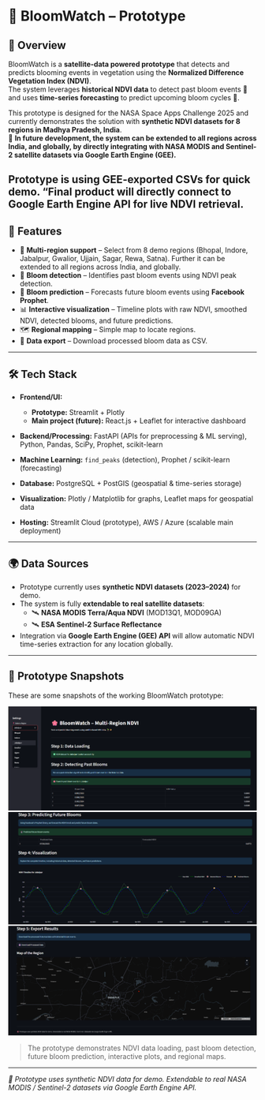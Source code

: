 # 🌸 BloomWatch – Prototype

## 📌 Overview
BloomWatch is a **satellite-data powered prototype** that detects and predicts blooming events in vegetation using the **Normalized Difference Vegetation Index (NDVI)**.  
The system leverages **historical NDVI data** to detect past bloom events 🌱 and uses **time-series forecasting** to predict upcoming bloom cycles 🔮.  

This prototype is designed for the NASA Space Apps Challenge 2025 and currently demonstrates the solution with **synthetic NDVI datasets for 8 regions in Madhya Pradesh, India**.  
🚀 **In future development, the system can be extended to all regions across India, and globally, by directly integrating with NASA MODIS and Sentinel-2 satellite datasets via Google Earth Engine (GEE).**

Prototype is using GEE-exported CSVs for quick demo.
“Final product will directly connect to Google Earth Engine API for live NDVI retrieval.
---

## 🚀 Features
- 📍 **Multi-region support** – Select from 8 demo regions (Bhopal, Indore, Jabalpur, Gwalior, Ujjain, Sagar, Rewa, Satna). Further it can be extended to all regions across India, and globally.
- 🌸 **Bloom detection** – Identifies past bloom events using NDVI peak detection.  
- 🔮 **Bloom prediction** – Forecasts future bloom events using **Facebook Prophet**.  
- 📊 **Interactive visualization** – Timeline plots with raw NDVI, smoothed NDVI, detected blooms, and future predictions.  
- 🗺️ **Regional mapping** – Simple map to locate regions.  
- 💾 **Data export** – Download processed bloom data as CSV.  

---

## 🛠️ Tech Stack

- **Frontend/UI:** 
  - **Prototype:** Streamlit + Plotly  
  - **Main project (future):** React.js + Leaflet for interactive dashboard  

- **Backend/Processing:** FastAPI (APIs for preprocessing & ML serving), Python, Pandas, SciPy, Prophet, scikit-learn  

- **Machine Learning:** `find_peaks` (detection), Prophet / scikit-learn (forecasting)  

- **Database:** PostgreSQL + PostGIS (geospatial & time-series storage)  

- **Visualization:** Plotly / Matplotlib for graphs, Leaflet maps for geospatial data  

- **Hosting:** Streamlit Cloud (prototype), AWS / Azure (scalable main deployment)  
 

---

## 🌍 Data Sources
- Prototype currently uses **synthetic NDVI datasets (2023–2024)** for demo.  
- The system is fully **extendable to real satellite datasets**:  
  - 🛰️ **NASA MODIS Terra/Aqua NDVI** (MOD13Q1, MOD09GA)  
  - 🛰️ **ESA Sentinel-2 Surface Reflectance**  
- Integration via **Google Earth Engine (GEE) API** will allow automatic NDVI time-series extraction for any location globally.  

---

## 📸 Prototype Snapshots

These are some snapshots of the working BloomWatch prototype:

![Snapshot 1](img1.png)  
![Snapshot 2](img2.png)  
![Snapshot 3](img3.png)  

> The prototype demonstrates NDVI data loading, past bloom detection, future bloom prediction, interactive plots, and regional maps.

---

*🌸 Prototype uses synthetic NDVI data for demo. Extendable to real NASA MODIS / Sentinel-2 datasets via Google Earth Engine API.*
